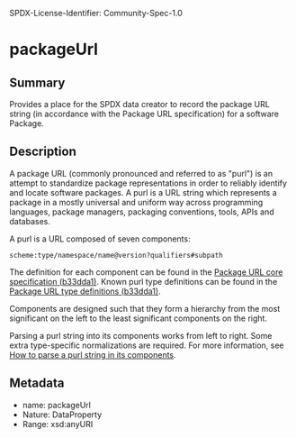 SPDX-License-Identifier: Community-Spec-1.0

# packageUrl

## Summary

Provides a place for the SPDX data creator to record the package URL string
(in accordance with the Package URL specification) for a software Package.

## Description

A package URL (commonly pronounced and referred to as "purl") is an attempt to
standardize package representations in order to reliably identify and locate
software packages. A purl is a URL string which represents a package in a
mostly universal and uniform way across programming languages, package
managers, packaging conventions, tools, APIs and databases.

A purl is a URL composed of seven components:

```text
scheme:type/namespace/name@version?qualifiers#subpath
```

The definition for each component can be found in the
[Package URL core specification (b33dda1)](https://github.com/package-url/purl-spec/blob/b33dda1cf4515efa8eabbbe8e9b140950805f845/PURL-SPECIFICATION.rst).
Known purl type definitions can be found in the
[Package URL type definitions (b33dda1)](https://github.com/package-url/purl-spec/blob/b33dda1cf4515efa8eabbbe8e9b140950805f845/PURL-TYPES.rst).

Components are designed such that they form a hierarchy from the most
significant on the left to the least significant components on the right.

Parsing a purl string into its components works from left to right. Some extra
type-specific normalizations are required. For more information, see
[How to parse a purl string in its components](https://github.com/package-url/purl-spec/blob/b33dda1cf4515efa8eabbbe8e9b140950805f845/PURL-SPECIFICATION.rst#how-to-parse-a-purl-string-in-its-components).

## Metadata

- name: packageUrl
- Nature: DataProperty
- Range: xsd:anyURI
